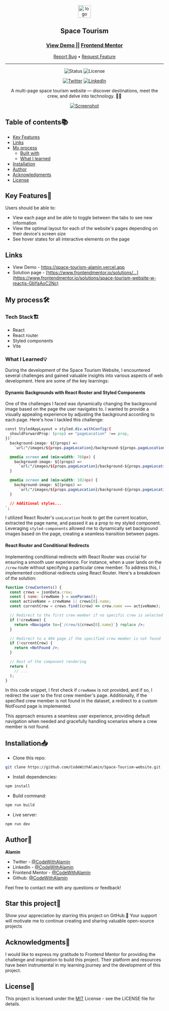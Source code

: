 <div align="center">

  <!-- <img src="./public/images/favicon-32x32.png" alt="logo" width="30" height="auto"> -->
  <img src="./public/images/shared/logo.svg" alt="logo" width="40" height="auto">

  <h2>Space Tourism</h2>

  <h3>
    <a href="https://space-tourism-alamin.vercel.app">
      <strong>View Demo</strong>
    </a> 
    || 
    <a href="https://www.frontendmentor.io/solutions/space-tourism-website-w-reactjs-GbYaAoC2Nc">
      <strong>Frontend Mentor</strong>
    </a>
  </h3>

  <div align="center">
    <a href="https://github.com/CodeWithAlamin/Space-Tourism-website/issues">Report Bug</a>
    •
    <a href="https://github.com/CodeWithAlamin/Space-Tourism-website/pulls">Request Feature</a>
  </div>

  <hr>

</div>

<!-- Badges -->
<div align="center">

<!-- Status -->
<img src="https://img.shields.io/badge/Status-Completed-success?style=flat" alt="Status" />

<!-- Liceensee -->
<img src="https://img.shields.io/badge/License-MIT-blue?style=flat" alt="License" />

<a href='https://www.twitter.com/CodeWithAlamin' target="_blank"><img alt='Twitter' src='https://img.shields.io/badge/@CodeWithAlamin-100000?style=for-the-badge&logo=Twitter&logoColor=00C9F7&labelColor=3F3F3F&color=0092FA'/></a>
<a href='https://www.linkedin.com/in/CodeWithAlamin' target="_blank"><img alt='LinkedIn' src='https://img.shields.io/badge/@CodeWithAlamin-100000?style=for-the-badge&logo=LinkedIn&logoColor=00a0dc&labelColor=2F2F2F&color=0077b5'/></a>

</div>

<!-- Brief -->
<p align="center">
A multi-page space tourism website — discover destinations, meet the crew, and delve into technology. 🚀🌌
</p>

<!-- Screenshot -->
<a align="center" href="https://space-tourism-alamin.vercel.app">

![Screenshot](./public/thumbnail-preview.jpg)

</a>

## Table of contents📚

- [Key Features](#key-features)
- [Links](#links)
- [My process](#my-process)
  - [Built with](#built-with)
  - [What I learned](#what-i-learned)
- [Installation](#installation)
- [Author](#author)
- [Acknowledgments](#acknowledgments)
- [License](#license)

## Key Features🎉

Users should be able to:

- View each page and be able to toggle between the tabs to see new information
- View the optimal layout for each of the website's pages depending on their device's screen size
- See hover states for all interactive elements on the page

## Links

- View Demo - https://space-tourism-alamin.vercel.app
- Solution page - [https://www.frontendmentor.io/solutions/...](https://www.frontendmentor.io/solutions/space-tourism-website-w-reactjs-GbYaAoC2Nc)

## My process🛠️

### Tech Stack🏗️

- React
- React router
- Styled components
- Vite

### What I Learned💡

During the development of the Space Tourism Website, I encountered several challenges and gained valuable insights into various aspects of web development. Here are some of the key learnings:

#### Dynamic Backgrounds with React Router and Styled Components

One of the challenges I faced was dynamically changing the background image based on the page the user navigates to. I wanted to provide a visually appealing experience by adjusting the background according to each page. Here's how I tackled this challenge:

```css
const StyledAppLayout = styled.div.withConfig({
  shouldForwardProp: (prop) => "pageLocation" !== prop,
})`
  background-image: ${(props) =>
    `url("/images/${props.pageLocation}/background-${props.pageLocation}-mobile.jpg")`};

  @media screen and (min-width: 768px) {
    background-image: ${(props) =>
      `url("/images/${props.pageLocation}/background-${props.pageLocation}-tablet.jpg")`};
  }

  @media screen and (min-width: 1024px) {
    background-image: ${(props) =>
      `url("/images/${props.pageLocation}/background-${props.pageLocation}-desktop.jpg")`};
  }

  // Additional styles...
`;
```

I utilized React Router's `useLocation` hook to get the current location, extracted the page name, and passed it as a prop to my styled component. Leveraging `styled-components` allowed me to dynamically set background images based on the page, creating a seamless transition between pages.

#### React Router and Conditional Redirects

Implementing conditional redirects with React Router was crucial for ensuring a smooth user experience. For instance, when a user lands on the `/crew` route without specifying a particular crew member. To address this, I implemented conditional redirects using React Router. Here's a breakdown of the solution:

```jsx
function CrewContents() {
  const crews = jsonData.crew;
  const { name: crewName } = useParams();
  const activeName = crewName || crews[0].name;
  const currentCrew = crews.find((crew) => crew.name === activeName);

  // Redirect to the first crew member if no specific crew is selected
  if (!crewName) {
    return <Navigate to={`/crew/${crews[0].name}`} replace />;
  }

  // Redirect to a 404 page if the specified crew member is not found
  if (!currentCrew) {
    return <NotFound />;
  }

  // Rest of the component rendering
  return (
    // ...
  );
}
```

In this code snippet, I first check if `crewName` is not provided, and if so, I redirect the user to the first crew member's page. Additionally, if the specified crew member is not found in the dataset, a redirect to a custom NotFound page is implemented.

This approach ensures a seamless user experience, providing default navigation when needed and gracefully handling scenarios where a crew member is not found.

## Installation📥

- Clone this repo:

```sh
git clone https://github.com/CodeWithAlamin/Space-Tourism-website.git
```

- Install dependencies:

```sh
npm install
```

- Build command:

```sh
npm run build
```

- Live server:

```sh
npm run dev
```

## Author👤

<b>Alamin</b>

- Twitter - [@CodeWithAlamin](https://www.twitter.com/CodeWithAlamin)
- LinkedIn - [@CodeWithAlamin](https://www.linkedin.com/in/CodeWithAlamin)
- Frontend Mentor - [@CodeWithAlamin](https://www.frontendmentor.io/profile/CodeWithAlamin)
- Github: [@CodeWithAlamin](https://github.com/CodeWithAlamin)

Feel free to contact me with any questions or feedback!

## Star this project🌟

Show your appreciation by starring this project on GitHub.🙂 Your support will motivate me to continue creating and sharing valuable open-source projects

## Acknowledgments🙏

I would like to express my gratitude to Frontend Mentor for providing the challenge and inspiration to build this project. Their platform and resources have been instrumental in my learning journey and the development of this project.

## License📜

This project is licensed under the [MIT](./LICENSE.md) License - see the LICENSE file for details.
